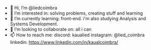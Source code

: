 - 👋 Hi, I’m @liedcoimbra
- 👀 I’m interested in: solving problems, creating stuff and learning
- 🌱 I’m currently learning: front-end. i'm also studying Analysis and Systems Development.
- 💞️ I’m looking to collaborate on: all i can
- 📫 How to reach me: 
discord: kaualied 
instagram: @lied_coimbra
linkedin: https://www.linkedin.com/in/kaualcoimbra/
